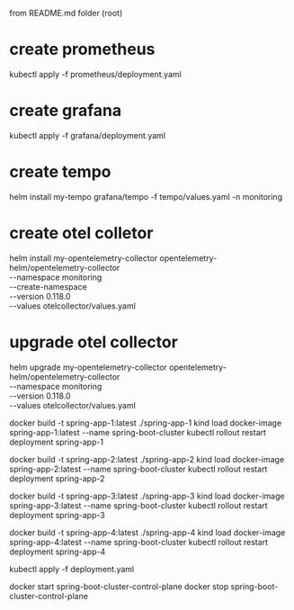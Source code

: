 from README.md folder (root)

# create prometheus
kubectl apply -f prometheus/deployment.yaml

# create grafana
kubectl apply -f grafana/deployment.yaml

# create tempo
helm install my-tempo grafana/tempo -f tempo/values.yaml -n monitoring

# create otel colletor
helm install my-opentelemetry-collector opentelemetry-helm/opentelemetry-collector \
  --namespace monitoring \
  --create-namespace \
  --version 0.118.0 \
  --values otelcollector/values.yaml

# upgrade otel collector
helm upgrade my-opentelemetry-collector opentelemetry-helm/opentelemetry-collector \
  --namespace monitoring \
  --version 0.118.0 \
  --values otelcollector/values.yaml

docker build -t spring-app-1:latest ./spring-app-1
kind load docker-image spring-app-1:latest --name spring-boot-cluster
kubectl rollout restart deployment spring-app-1

docker build -t spring-app-2:latest ./spring-app-2
kind load docker-image spring-app-2:latest --name spring-boot-cluster
kubectl rollout restart deployment spring-app-2

docker build -t spring-app-3:latest ./spring-app-3
kind load docker-image spring-app-3:latest --name spring-boot-cluster
kubectl rollout restart deployment spring-app-3

docker build -t spring-app-4:latest ./spring-app-4
kind load docker-image spring-app-4:latest --name spring-boot-cluster
kubectl rollout restart deployment spring-app-4

kubectl apply -f deployment.yaml 

docker start spring-boot-cluster-control-plane
docker stop spring-boot-cluster-control-plane